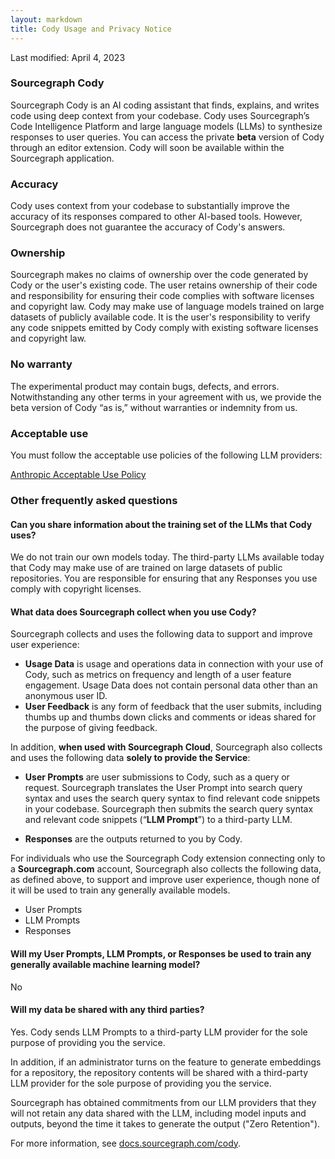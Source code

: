```yaml
---
layout: markdown
title: Cody Usage and Privacy Notice
---
```


Last modified: April 4, 2023

### Sourcegraph Cody
Sourcegraph Cody is an AI coding assistant that finds, explains, and writes code using deep context from your codebase. Cody uses Sourcegraph’s Code Intelligence Platform and large language models (LLMs) to synthesize responses to user queries. You can access the private **beta** version of Cody through an editor extension. Cody will soon be available within the Sourcegraph application. 

### Accuracy
Cody uses context from your codebase to substantially improve the accuracy of its responses compared to other AI-based tools. However, Sourcegraph does not guarantee the accuracy of Cody's answers. 

### Ownership
Sourcegraph makes no claims of ownership over the code generated by Cody or the user's existing code. The user retains ownership of their code and responsibility for ensuring their code complies with software licenses and copyright law. Cody may make use of language models trained on large datasets of publicly available code. It is the user's responsibility to verify any code snippets emitted by Cody comply with existing software licenses and copyright law.

### No warranty
The experimental product may contain bugs, defects, and errors. Notwithstanding any other terms in your agreement with us, we provide the beta version of Cody “as is,” without warranties or indemnity from us. 

### Acceptable use

You must follow the acceptable use policies of the following LLM providers:

[Anthropic Acceptable Use Policy](https://www.anthropic.com/aup)

### Other frequently asked questions
    
#### Can you share information about the training set of the LLMs that Cody uses?

We do not train our own models today. The third-party LLMs available today that Cody may make use of are trained on large datasets of public repositories. You are responsible for ensuring that any Responses you use comply with copyright licenses. 

#### What data does Sourcegraph collect when you use Cody?

Sourcegraph collects and uses the following data to support and improve user experience:

- **Usage Data** is usage and operations data in connection with your use of Cody, such as metrics on frequency and length of a user feature engagement. Usage Data does not contain personal data other than an anonymous user ID.
- **User Feedback** is any form of feedback that the user submits, including thumbs up and thumbs down clicks and comments or ideas shared for the purpose of giving feedback.


In addition, **when used with Sourcegraph Cloud**, Sourcegraph also collects and uses the following data **solely to provide the Service**:

- **User Prompts** are user submissions to Cody, such as a query or request. Sourcegraph translates the User Prompt into search query syntax and uses the search query syntax to find relevant code snippets in your codebase. Sourcegraph then submits the search query syntax and relevant code snippets  (“**LLM Prompt**”) to a third-party LLM. 

- **Responses** are the outputs returned to you by Cody. 


For individuals who use the Sourcegraph Cody extension connecting only to a **Sourcegraph.com** account, Sourcegraph also collects the following data, as defined above, to support and improve user experience, though none of it will be used to train any generally available models.

- User Prompts
- LLM Prompts
- Responses

#### Will my User Prompts, LLM Prompts, or Responses be used to train any generally available machine learning model?

No

#### Will my data be shared with any third parties?

Yes. Cody sends LLM Prompts to a third-party LLM provider for the sole purpose of providing you the service. 
    
In addition, if an administrator turns on the feature to generate embeddings for a repository, the repository contents will be shared with a third-party LLM provider for the sole purpose of providing you the service.
    
Sourcegraph has obtained commitments from our LLM providers that they will not retain any data shared with the LLM, including model inputs and outputs, beyond the time it takes to generate the output ("Zero Retention"). 

For more information, see [docs.sourcegraph.com/cody](https://docs.sourcegraph.com/cody).
